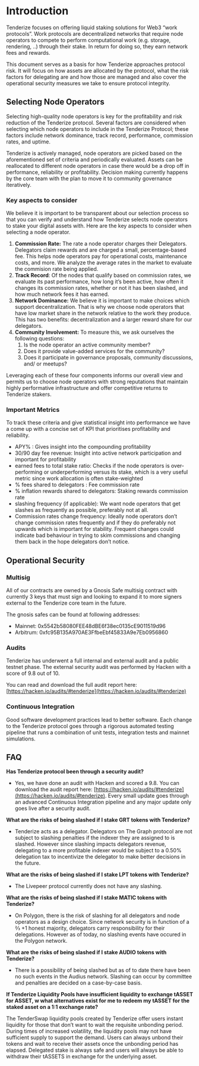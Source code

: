 # Introduction

Tenderize focuses on offering liquid staking solutions for Web3 “work protocols”. Work protocols are decentralized networks that require node operators to compete to perform computational work (e.g. storage, rendering, ..) through their stake. In return for doing so, they earn network fees and rewards.

This document serves as a basis for how Tenderize approaches protocol risk. It will focus on how assets are allocated by the protocol, what the risk factors for delegating are and how those are managed and also cover the operational security measures we take to ensure protocol integrity.

## Selecting Node Operators

Selecting high-quality node operators is key for the profitability and risk reduction of the Tenderize protocol. Several factors are considered when selecting which node operators to include in the Tenderize Protocol; these factors include network dominance, track record, performance, commission rates, and uptime.

Tenderize is actively managed, node operators are picked based on the aforementioned set of criteria and periodically evaluated. Assets can be reallocated to different node operators in case there would be a drop off in performance, reliability or profitability. Decision making currently happens by the core team with the plan to move it to community governance iteratively.

### **Key aspects to consider**

We believe it is important to be transparent about our selection process so that you can verify and understand how Tenderize selects node operators to stake your digital assets with. Here are the key aspects to consider when selecting a node operator.

1. **Commission Rate:** The rate a node operator charges their Delegators. Delegators claim rewards and are charged a small, percentage-based fee. This helps node operators pay for operational costs, maintenance costs, and more. We analyze the average rates in the market to evaluate the commision rate being applied.
2. **Track Record**: Of the nodes that qualify based on commission rates, we evaluate its past performance, how long it’s been active, how often it changes its commission rates, whether or not it has been slashed, and how much network fees it has earned.
3. **Network Dominance:** We believe it is important to make choices which support decentralization. That is why we choose node operators that have low market share in the network relative to the work they produce. This has two benefits: decentralization and a larger reward share for our delegators.
4. **Community Involvement:** To measure this, we ask ourselves the following questions:
    1. Is the node operator an active community member?
    2. Does it provide value-added services for the community?
    3. Does it participate in governance proposals, community discussions, and/ or meetups?
    

Leveraging each of these four components informs our overall view and permits us to choose node operators with strong reputations that maintain highly performative infrastructure and offer competitive returns to Tenderize stakers.

### Important Metrics

To track these criteria and give statistical insight into performance we have a come up with a concise set of KPI that prioritises profitability and reliability.

- APY% : Gives insight into the compounding profitability
- 30/90 day fee revenue: Insight into active network participation and important for profitability
- earned fees to total stake ratio: Checks if the node operators is over-performing or underperforming versus its stake, which is a very useful metric since work allocation is often stake-weighted
- % fees shared to delegators : Fee commission rate
- % inflation rewards shared to delegators: Staking rewards commission rate
- slashing frequency (if applicable): We want node operators that get slashes as frequently as possible, preferably not at all.
- Commission rates change frequency: Ideally node operators don’t change commission rates frequently and if they do preferably not upwards which is important for stability. Frequent changes could indicate bad behaviour in trying to skim commissions and changing them back in the hope delegators don’t notice.

## Operational Security

### Multisig

All of our contracts are owned by a Gnosis Safe multisig contract with currently 3 keys that must sign and looking to expand it to more signers external to the Tenderize core team in the future. 

The gnosis safes can be found at following addresses:

- Mainnet: 0x5542b58080FEE48dBE6f38ec0135cE9011519d96
- Arbitrum: 0xfc95B135A970AE3FfbeEbf45833A9e7Eb0956860

### Audits

Tenderize has underwent a full internal and external audit and a public testnet phase. The external security audit was performed by Hacken with a score of 9.8 out of 10. 

You can read and download the full audit report here: [https://hacken.io/audits/#tenderize](https://hacken.io/audits/#tenderize)

### Continuous Integration

Good software development practices lead to better software. Each change to the Tenderize protocol goes through a rigorous automated testing pipeline that runs a combination of unit tests, integration tests and mainnet simulations.

## FAQ

**Has Tenderize protocol been through a security audit?**

- Yes, we have done an audit with Hacken and scored a 9.8. You can download the audit report here: [https://hacken.io/audits/#tenderize](https://hacken.io/audits/#tenderize). Every small update goes through an advanced Continuous Integration pipeline and any major update only goes live after a security audit.

**What are the risks of being slashed if I stake GRT tokens with Tenderize?**

- Tenderize acts as a delegator. Delegators on The Graph protocol are not subject to slashing penalties if the indexer they are assigned to is slashed. However since slashing impacts delegators revenue, delegating to a more profitable indexer would be subject to a 0.50% delegation tax to incentivize the delegator to make better decisions in the future.

**What are the risks of being slashed if I stake LPT tokens with Tenderize?**

- The Livepeer protocol currently does not have any slashing.

**What are the risks of being slashed if I stake MATIC tokens with Tenderize?**

- On Polygon, there is the risk of slashing for all delegators and node operators as a design choice. Since network security is in function of a ⅔ +1 honest majority, delegators carry responsibility for their delegations. However as of today, no slashing events have occured in the Polygon network.

**What are the risks of being slashed if I stake AUDIO tokens with Tenderize?**

- There is a possibility of being slashed but as of to date there have been no such events in the Audius network. Slashing can occur by committee and penalties are decided on a case-by-case basis.

**If Tenderize Liquidity Pools have insufficient liquidity to exchange tASSET for ASSET, w what alternatives exist for me to redeem my tASSET for the staked asset on a 1:1 exchange rate?**

The TenderSwap liquidity pools created by Tenderize offer users instant liquidity for those that don’t want to wait the requisite unbonding period. During times of increased volatility, the liquidity pools may not have sufficient supply to support the demand. Users can always unbond their tokens and wait to receive their assets once the unbonding period has elapsed. Delegated stake is always safe and users will always be able to withdraw their tASSETS in exchange for the underlying asset.